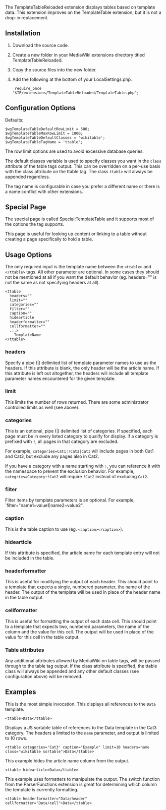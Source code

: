 The TemplateTableReloaded extension displays tables based on template data.  This extension improves on the TemplateTable extension, but it is not a drop-in replacement.

## Installation

1. Download the source code.
1. Create a new folder in your MediaWiki extensions directory titled TemplateTableReloaded.
1. Copy the source files into the new folder.
1. Add the following at the bottom of your LocalSettings.php.

        require_once "$IP/extensions/TemplateTableReloaded/TemplateTable.php";

## Configuration Options

Defaults:

    $wgTemplateTableDefaultRowLimit = 500;
    $wgTemplateTableMaxRowLimit = 1000;
    $wgTemplateTableDefaultClasses = 'wikitable';
    $wgTemplateTableTagName = 'ttable';

The row limit options are used to avoid excessive database queries.

The default classes variable is used to specify classes you want in the `class` attribute of the table tags output.  This can be overridden on a per-use basis with the class attribute on the ttable tag.  The class `ttable` will always be appended regardless.

The tag name is configurable in case you prefer a different name or there is a name conflict with other extensions.

## Special Page

The special page is called Special:TemplateTable and it supports most of the options the tag supports.

This page is useful for looking up content or linking to a table without creating a page specifically to hold a table.

## Usage Options

The only required input is the template name between the `<ttable>` and `</ttable>` tags.  All other parameter are optional.  In some cases they should not be mentioned at all if you want the default behavior (eg. headers="" is not the same as not specifying headers at all).

    <ttable
      headers=""
      limit=""
      categories=""
      filter=""
      caption=""
      hidearticle
      headerformatter=""
      cellformatter=""
      ...>
        TemplateName
    </ttable>

### headers

Specify a pipe (|) delimited list of template parameter names to use as the headers.  If this attribute is blank, the only header will be the article name.  If this attribute is left out altogether, the headers will include all template parameter names encountered for the given template.

### limit

This limits the number of rows returned.  There are some administrator controlled limits as well (see above).

### categories

This is an optional, pipe (|) delimited list of categories.  If specified, each page must be in every listed category to qualify for display.  If a category is prefixed with `!`, all pages in that category are excluded.

For example, `categories=Cat1|!Cat2|Cat3` will include pages in both Cat1 and Cat3, but exclude any pages also in Cat2.

If you have a category with a name starting with `!`, you can reference it with the namespace to prevent the exclusion behavior.  For example, `categries=Category:!Cat2` will require `!Cat2` instead of excluding `Cat2`.

### filter

Filter items by template parameters is an optional.
For example, `filter="name1=value1|name2=value2".

### caption

This is the table caption to use (eg. `<caption></caption>`).

### hidearticle

If this attribute is specified, the article name for each template entry will not be included in the table.

### headerformatter

This is useful for modifying the output of each header.  This should point to a template that expects a single, numbered parameter, the name of the header.  The output of the template will be used in place of the header name in the table output.

### cellformatter

This is useful for formatting the output of each data cell.  This should point to a template that expects two, numbered parameters, the name of the column and the value for this cell.  The output will be used in place of the value for this cell in the table output.

### Table attributes

Any additional attributes allowed by MediaWiki on table tags, will be passed through to the table tag output.  If the class attribute is specified, the ttable class will always be appended and any other default classes (see configuration above) will be removed.

## Examples

This is the most simple invocation.  This displays all references to the `Data` template.

    <ttable>Data</ttable>

Displays a JS sortable table of references to the Data template in the Cat3 category.  The headers a limited to the `name` parameter, and output is limited to 10 rows.

    <ttable categories='Cat3' caption="Example" limit=10 headers=name class="wikitable sortable">Data</ttable>

This example hides the article name column from the output.

    <ttable hidearticle>Data</ttable>

This example uses formatters to manipulate the output.  The switch function from the ParserFunctions extension is great for determining which column the template is currently formatting.

    <ttable headerformatter="Data/header" cellformatter="Data/cell">Data</ttable>

